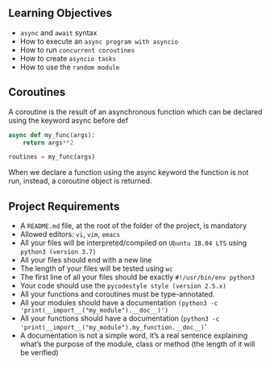 
## Learning Objectives

- `async` and `await` syntax
- How to execute an `async program with asyncio`
- How to run `concurrent coroutines`
- How to create `asyncio tasks`
- How to use the `random module`

## Coroutines

A coroutine is the result of an asynchronous function which can be declared using the keyword async before def

```python
async def my_func(args):
    return args**2

routines = my_func(args)
```
When we declare a function using the async keyword the function is not run, instead, a coroutine object is returned.

## Project Requirements

- A `README.md` file, at the root of the folder of the project, is mandatory
- Allowed editors: `vi`, `vim`, `emacs`
- All your files will be interpreted/compiled on `Ubuntu 18.04 LTS` using `python3 (version 3.7)`
- All your files should end with a new line
- The length of your files will be tested using `wc`
- The first line of all your files should be exactly `#!/usr/bin/env python3`
- Your code should use the `pycodestyle style (version 2.5.x)`
- All your functions and coroutines must be type-annotated.
- All your modules should have a documentation `(python3 -c 'print(__import__("my_module").__doc__)')`
- All your functions should have a documentation (`python3 -c 'print(__import__("my_module").my_function.__doc__)`'
- A documentation is not a simple word, it’s a real sentence explaining what’s the purpose of the module, class or method (the length of it will be verified)
